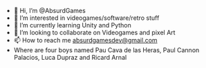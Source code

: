 - 👋 Hi, I’m @AbsurdGames
- 👀 I’m interested in videogames/software/retro stuff
- 🌱 I’m currently learning Unity and Python
- 💞️ I’m looking to collaborate on Videogames and pixel Art
- 📫 How to reach me absurdgamesdev@gmail.com
- Where are four boys named Pau Cava de las Heras, Paul Cannon Palacios, Luca Dupraz and Ricard Arnal

<!---
AbsurdGames/AbsurdGames is a ✨ special ✨ repository because its `README.md` (this file) appears on your GitHub profile.
You can click the Preview link to take a look at your changes.
--->
